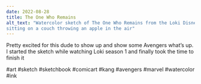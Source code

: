 ```yaml
---
date: 2022-08-28
title: The One Who Remains
alt_text: "Watercolor sketch of The One Who Remains from the Loki Disney+ show
sitting on a couch throwing an apple in the air"
---
```


Pretty excited for this dude to show up and show some Avengers what’s up. I
started the sketch while watching Loki season 1 and finally took the time to
finish it

#art #sketch #sketchbook #comicart #kang #avengers #marvel #watercolor #ink
